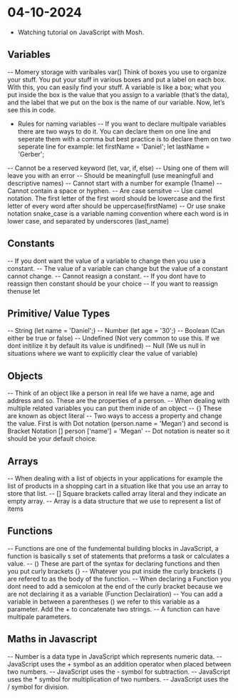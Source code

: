 # 04-10-2024

- Watching tutorial on JavaScript with Mosh.

## Variables

-- Momery storage with varibales var()
    Think of boxes you use to organize your stuff. You put your stuff in various boxes and put a label on each box. With this, you can easily find your stuff. A variable is like a box; what you put inside the box is the value that you assign to a variable (that’s the data), and the label that we put on the box is the name of our variable. Now, let’s see this in code.

- Rules for naming variables
-- If you want to declare multipale variables there are two ways to do it. You can declare them on one line and seperate them with a comma but best practice is to declare them on two seperate line 
    for example: 
    let firstName = 'Daniel';
    let lastName = 'Gerber';

-- Cannot be a reserved keyword (let, var, if, else)
-- Using one of them will leave you with an error
-- Should be meaningfull (use meaningfull and descriptive names)
-- Cannot start with a number for example (1name)
-- Cannot contain a space or hyphen. 
-- Are case sensitve
-- Use camel notation. The first letter of the first word should be lowercase and the first letter of every word after should be uppercase(firstName)
-- Or use snake notation snake_case is a variable naming convention where each word is in lower case, and separated by underscores (last_name)

## Constants

-- If you dont want the value of a variable to change then you use a constant. 
-- The value of a variable can change but the value of a constant cannot change. 
-- Cannot reasign a constant.
-- If you dont have to reassign then constant should be your choice 
-- If you want to reassign thenuse let

## Primitive/ Value Types

-- String (let name = 'Daniel';)
-- Number (let age = '30';)
-- Boolean (Can either be true or false)
-- Undefined (Not very common to use this. If we dont initilize it by default its value is undifined)
-- Null (We us null in situations where we want to explicitly clear the value of variable)

## Objects

-- Think of an object like a person in real life we have a name, age and address and so. These are the properties of a person. 
-- When dealing with multiple related variables you can put them inide of an object 
-- {} These are known as object literal
-- Two ways to access a property and change the value. First is with Dot notation (person.name = 'Megan') and second is Bracket Notation [] person ['name'] = 'Megan'
-- Dot notation is neater so it should be your default choice. 

## Arrays

-- When dealing with a list of objects in your applications for example the list of products in a shopping cart in a situation like that you use an array to store that list.
-- [] Square brackets called array literal and they indicate an empty array.
-- Array is a data structure that we use to represent a list of items

## Functions

-- Functions are one of the fundemental building blocks in JavaScript, a function is basically s set of statements that preforms a task or calculates a value.
-- () These are part of the syntax for declaring functions and then you put curly brackets {}
-- Whatever you put inside the curly brackets {} are refered to as the body of the function.
-- When declaring a Function you dont need to add a semicolon at the end of the curly bracket because we are not declairing it as a variable (Function Declairation)
-- You can add a variable in between a parentheses () we refer to this variable as a parameter. Add the + to concatenate two strings.
-- A function can have multipale parameters.

## Maths in Javascript

-- Number is a data type in JavaScript which represents numeric data.
-- JavaScript uses the + symbol as an addition operator when placed between two numbers.
-- JavaScript uses the - symbol for subtraction.
-- JavaScript uses the * symbol for multiplication of two numbers.
-- JavaScript uses the / symbol for division.